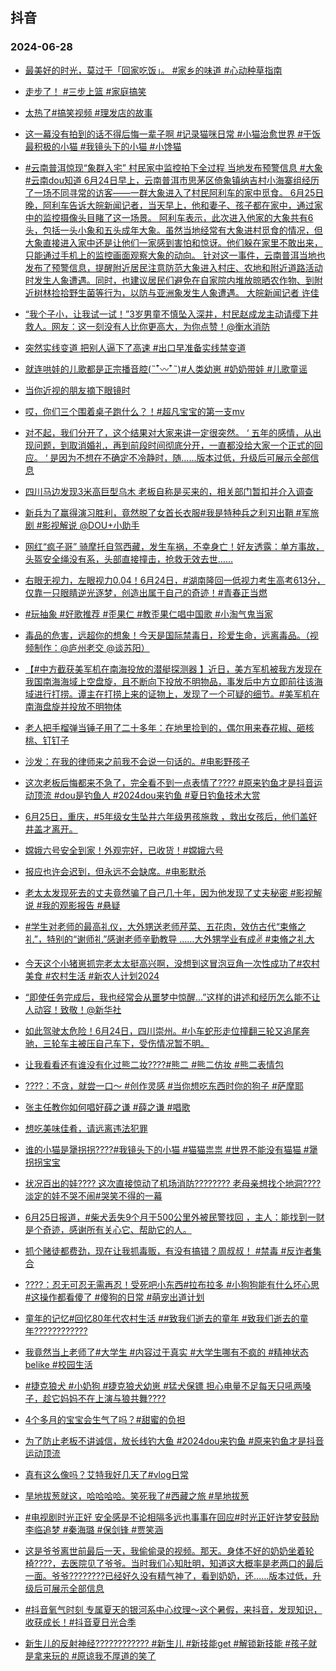 ## 抖音 
### 2024-06-28

+ [最美好的时光，莫过于「回家吃饭」。 #家乡的味道 #心动种草指南](https://www.iesdouyin.com/share/video/7384686893004328242/?region=CN&mid=7384686889070332723&u_code=0&titleType=title&did=MS4wLjABAAAANwkJuWIRFOzg5uCpDRpMj4OX-QryoDgn-yYlXQnRwQQ&iid=MS4wLjABAAAANwkJuWIRFOzg5uCpDRpMj4OX-QryoDgn-yYlXQnRwQQ&with_sec_did=1&from_ssr=1)

+ [走步了！ #三步上篮 #家庭搞笑](https://www.iesdouyin.com/share/video/7384747856176942375/?region=CN&mid=7384747833318132517&u_code=0&titleType=title&did=MS4wLjABAAAANwkJuWIRFOzg5uCpDRpMj4OX-QryoDgn-yYlXQnRwQQ&iid=MS4wLjABAAAANwkJuWIRFOzg5uCpDRpMj4OX-QryoDgn-yYlXQnRwQQ&with_sec_did=1&from_ssr=1)

+ [太热了#搞笑视频 #理发店的故事](https://www.iesdouyin.com/share/video/7384384442564988194/?region=CN&mid=7384384416551947018&u_code=0&titleType=title&did=MS4wLjABAAAANwkJuWIRFOzg5uCpDRpMj4OX-QryoDgn-yYlXQnRwQQ&iid=MS4wLjABAAAANwkJuWIRFOzg5uCpDRpMj4OX-QryoDgn-yYlXQnRwQQ&with_sec_did=1&from_ssr=1)

+ [这一幕没有拍到的话不得后悔一辈子啊 #记录猫咪日常 #小猫治愈世界 #干饭最积极的小猫 #我镜头下的小猫 #小馋猫](https://www.iesdouyin.com/share/video/7384639075162131724/?region=CN&mid=7384639043841002277&u_code=0&titleType=title&did=MS4wLjABAAAANwkJuWIRFOzg5uCpDRpMj4OX-QryoDgn-yYlXQnRwQQ&iid=MS4wLjABAAAANwkJuWIRFOzg5uCpDRpMj4OX-QryoDgn-yYlXQnRwQQ&with_sec_did=1&from_ssr=1)

+ [#云南普洱惊现“象群入宅” 村民家中监控拍下全过程 当地发布预警信息 #大象 #云南dou知道 
6月24日早上，云南普洱市思茅区倚象镇纳吉村小海寨组经历了一场不同寻常的访客——一群大象进入了村民阿利车的家中觅食。
6月25日晚，阿利车告诉大皖新闻记者，当天早上，他和妻子、孩子都在家中，通过家中的监控摄像头目睹了这一场景。
阿利车表示，此次进入他家的大象共有6头，包括一头小象和五头成年大象。虽然当地经常有大象进村觅食的情况，但大象直接进入家中还是让他们一家感到害怕和惊讶。他们躲在家里不敢出来，只能通过手机上的监控画面观察大象的动向。
针对这一事件，云南普洱当地也发布了预警信息，提醒附近居民注意防范大象进入村庄、农地和附近道路活动时发生人象遭遇。同时，也建议居民们避免在自家院内堆放晾晒农作物、到附近树林捡拾野生菌等行为，以防与亚洲象发生人象遭遇。
大皖新闻记者   许佳](https://www.iesdouyin.com/share/video/7384653859332853004/?region=CN&mid=7384653769528609548&u_code=0&titleType=title&did=MS4wLjABAAAANwkJuWIRFOzg5uCpDRpMj4OX-QryoDgn-yYlXQnRwQQ&iid=MS4wLjABAAAANwkJuWIRFOzg5uCpDRpMj4OX-QryoDgn-yYlXQnRwQQ&with_sec_did=1&from_ssr=1)

+ [“我个子小，让我试一试！”3岁男童不慎坠入深井，村民赵成龙主动请缨下井救人。网友：这一刻没有人比你更高大，为你点赞！@衡水消防](https://www.iesdouyin.com/share/video/7384439948981652770/?region=CN&mid=7384439882478439222&u_code=0&titleType=title&did=MS4wLjABAAAANwkJuWIRFOzg5uCpDRpMj4OX-QryoDgn-yYlXQnRwQQ&iid=MS4wLjABAAAANwkJuWIRFOzg5uCpDRpMj4OX-QryoDgn-yYlXQnRwQQ&with_sec_did=1&from_ssr=1)

+ [突然实线变道 把别人逼下了高速 #出口早准备实线禁变道](https://www.iesdouyin.com/share/video/7384348317548907828/?region=CN&mid=7384348293888789298&u_code=0&titleType=title&did=MS4wLjABAAAANwkJuWIRFOzg5uCpDRpMj4OX-QryoDgn-yYlXQnRwQQ&iid=MS4wLjABAAAANwkJuWIRFOzg5uCpDRpMj4OX-QryoDgn-yYlXQnRwQQ&with_sec_did=1&from_ssr=1)

+ [就连哄娃的儿歌都是正宗播音腔(˵¯͒〰¯͒˵)#人类幼崽 #奶奶带娃 #儿歌童谣](https://www.iesdouyin.com/share/video/7384304049782295820/?region=CN&mid=7384303769191713599&u_code=0&titleType=title&did=MS4wLjABAAAANwkJuWIRFOzg5uCpDRpMj4OX-QryoDgn-yYlXQnRwQQ&iid=MS4wLjABAAAANwkJuWIRFOzg5uCpDRpMj4OX-QryoDgn-yYlXQnRwQQ&with_sec_did=1&from_ssr=1)

+ [当你近视的朋友摘下眼镜时](https://www.iesdouyin.com/share/video/7384334849869368610/?region=CN&mid=7384334590313351947&u_code=0&titleType=title&did=MS4wLjABAAAANwkJuWIRFOzg5uCpDRpMj4OX-QryoDgn-yYlXQnRwQQ&iid=MS4wLjABAAAANwkJuWIRFOzg5uCpDRpMj4OX-QryoDgn-yYlXQnRwQQ&with_sec_did=1&from_ssr=1)

+ [哎，你们三个围着桌子跑什么？！#超凡宝宝的第一支mv](https://www.iesdouyin.com/share/video/7384642219958897956/?region=CN&mid=7384642163428461324&u_code=0&titleType=title&did=MS4wLjABAAAANwkJuWIRFOzg5uCpDRpMj4OX-QryoDgn-yYlXQnRwQQ&iid=MS4wLjABAAAANwkJuWIRFOzg5uCpDRpMj4OX-QryoDgn-yYlXQnRwQQ&with_sec_did=1&from_ssr=1)

+ [对不起，我们分开了，这个结果对大家来讲一定很突然。 ‘ 五年的感情，从出现问题，到取消婚礼，再到前段时间彻底分开，一直都没给大家一个正式的回应。 ‘ 是因为不想在不确定不冷静时，随……版本过低，升级后可展示全部信息](https://www.iesdouyin.com/share/video/7384370551214705972/?region=CN&mid=7384370361103633171&u_code=0&titleType=title&did=MS4wLjABAAAANwkJuWIRFOzg5uCpDRpMj4OX-QryoDgn-yYlXQnRwQQ&iid=MS4wLjABAAAANwkJuWIRFOzg5uCpDRpMj4OX-QryoDgn-yYlXQnRwQQ&with_sec_did=1&from_ssr=1)

+ [四川马边发现3米高巨型乌木 老板自称是买来的，相关部门暂扣并介入调查](https://www.iesdouyin.com/share/video/7384462033736977698/?region=CN&mid=7384461960567540530&u_code=0&titleType=title&did=MS4wLjABAAAANwkJuWIRFOzg5uCpDRpMj4OX-QryoDgn-yYlXQnRwQQ&iid=MS4wLjABAAAANwkJuWIRFOzg5uCpDRpMj4OX-QryoDgn-yYlXQnRwQQ&with_sec_did=1&from_ssr=1)

+ [新兵为了赢得演习胜利，竟然脱了女首长衣服#我是特种兵之利刃出鞘 #军旅剧 #影视解说 @DOU+小助手](https://www.iesdouyin.com/share/video/7373636536308354330/?region=CN&mid=7373636703438932746&u_code=0&titleType=title&did=MS4wLjABAAAANwkJuWIRFOzg5uCpDRpMj4OX-QryoDgn-yYlXQnRwQQ&iid=MS4wLjABAAAANwkJuWIRFOzg5uCpDRpMj4OX-QryoDgn-yYlXQnRwQQ&with_sec_did=1&from_ssr=1)

+ [网红“疯子哥” 骑摩托自驾西藏，发生车祸，不幸身亡！好友透露：单方事故，头盔安全绳没有系，头部直接撞击，抢救无效去世……](https://www.iesdouyin.com/share/video/7384626117442882843/?region=CN&mid=7384625953160727308&u_code=0&titleType=title&did=MS4wLjABAAAANwkJuWIRFOzg5uCpDRpMj4OX-QryoDgn-yYlXQnRwQQ&iid=MS4wLjABAAAANwkJuWIRFOzg5uCpDRpMj4OX-QryoDgn-yYlXQnRwQQ&with_sec_did=1&from_ssr=1)

+ [右眼无视力，左眼视力0.04！6月24日，#湖南隆回一低视力考生高考613分，仅靠一只眼睛逆光逐梦，创造出属于自己的奇迹！#青春正当燃](https://www.iesdouyin.com/share/video/7384424189798780214/?region=CN&mid=7384424132152216383&u_code=0&titleType=title&did=MS4wLjABAAAANwkJuWIRFOzg5uCpDRpMj4OX-QryoDgn-yYlXQnRwQQ&iid=MS4wLjABAAAANwkJuWIRFOzg5uCpDRpMj4OX-QryoDgn-yYlXQnRwQQ&with_sec_did=1&from_ssr=1)

+ [#玩抽象 #好歌推荐 #歪果仁 #教歪果仁唱中国歌 #小淘气鬼当家](https://www.iesdouyin.com/share/video/7384400758638120231/?region=CN&mid=7384400542275062547&u_code=0&titleType=title&did=MS4wLjABAAAANwkJuWIRFOzg5uCpDRpMj4OX-QryoDgn-yYlXQnRwQQ&iid=MS4wLjABAAAANwkJuWIRFOzg5uCpDRpMj4OX-QryoDgn-yYlXQnRwQQ&with_sec_did=1&from_ssr=1)

+ [毒品的危害，远超你的想象！今天是国际禁毒日，珍爱生命，远离毒品。（视频制作：@庐州老交 @谈苏阳）](https://www.iesdouyin.com/share/video/7384464003654880521/?region=CN&mid=7384463738352487187&u_code=0&titleType=title&did=MS4wLjABAAAANwkJuWIRFOzg5uCpDRpMj4OX-QryoDgn-yYlXQnRwQQ&iid=MS4wLjABAAAANwkJuWIRFOzg5uCpDRpMj4OX-QryoDgn-yYlXQnRwQQ&with_sec_did=1&from_ssr=1)

+ [【#中方截获美军机在南海投放的潜艇探测器 】近日，美方军机被我方发现在我国南海海域上空盘旋，且不断向下投放不明物品，事发后中方立即前往该海域进行打捞。谭主在打捞上来的证物上，发现了一个可疑的细节。#美军机在南海盘旋并投放不明物体](https://www.iesdouyin.com/share/video/7384756664429268258/?region=CN&mid=7384756632472963877&u_code=0&titleType=title&did=MS4wLjABAAAANwkJuWIRFOzg5uCpDRpMj4OX-QryoDgn-yYlXQnRwQQ&iid=MS4wLjABAAAANwkJuWIRFOzg5uCpDRpMj4OX-QryoDgn-yYlXQnRwQQ&with_sec_did=1&from_ssr=1)

+ [老人把手榴弹当锤子用了二十多年：在地里捡到的，偶尔用来舂花椒、砸核桃、钉钉子](https://www.iesdouyin.com/share/video/7384387015711722778/?region=CN&mid=7366319975235848229&u_code=0&titleType=title&did=MS4wLjABAAAANwkJuWIRFOzg5uCpDRpMj4OX-QryoDgn-yYlXQnRwQQ&iid=MS4wLjABAAAANwkJuWIRFOzg5uCpDRpMj4OX-QryoDgn-yYlXQnRwQQ&with_sec_did=1&from_ssr=1)

+ [沙发：在我的律师来之前我不会说一句话的。#电影野孩子](https://www.iesdouyin.com/share/video/7384449599672569138/?region=CN&mid=7384449370374146857&u_code=0&titleType=title&did=MS4wLjABAAAANwkJuWIRFOzg5uCpDRpMj4OX-QryoDgn-yYlXQnRwQQ&iid=MS4wLjABAAAANwkJuWIRFOzg5uCpDRpMj4OX-QryoDgn-yYlXQnRwQQ&with_sec_did=1&from_ssr=1)

+ [这次老板后悔都来不急了，完全看不到一点表情了???? #原来钓鱼才是抖音运动顶流 #dou是钓鱼人 #2024dou来钓鱼 #夏日钓鱼技术大赏](https://www.iesdouyin.com/share/video/7384460312839310644/?region=CN&mid=7384460474877954855&u_code=0&titleType=title&did=MS4wLjABAAAANwkJuWIRFOzg5uCpDRpMj4OX-QryoDgn-yYlXQnRwQQ&iid=MS4wLjABAAAANwkJuWIRFOzg5uCpDRpMj4OX-QryoDgn-yYlXQnRwQQ&with_sec_did=1&from_ssr=1)

+ [6月25日，重庆，#5年级女生坠井六年级男孩施救 ，救出女孩后，他们盖好井盖才离开。](https://www.iesdouyin.com/share/video/7384673377962708263/?region=CN&mid=7384673228184128319&u_code=0&titleType=title&did=MS4wLjABAAAANwkJuWIRFOzg5uCpDRpMj4OX-QryoDgn-yYlXQnRwQQ&iid=MS4wLjABAAAANwkJuWIRFOzg5uCpDRpMj4OX-QryoDgn-yYlXQnRwQQ&with_sec_did=1&from_ssr=1)

+ [嫦娥六号安全到家！外观完好，已收货！#嫦娥六号](https://www.iesdouyin.com/share/video/7384452028480720138/?region=CN&mid=7384451930526944027&u_code=0&titleType=title&did=MS4wLjABAAAANwkJuWIRFOzg5uCpDRpMj4OX-QryoDgn-yYlXQnRwQQ&iid=MS4wLjABAAAANwkJuWIRFOzg5uCpDRpMj4OX-QryoDgn-yYlXQnRwQQ&with_sec_did=1&from_ssr=1)

+ [报应也许会迟到，但永远不会缺席。#电影默杀](https://www.iesdouyin.com/share/video/7384503336340442379/?region=CN&mid=6888500767330666498&u_code=0&titleType=title&did=MS4wLjABAAAANwkJuWIRFOzg5uCpDRpMj4OX-QryoDgn-yYlXQnRwQQ&iid=MS4wLjABAAAANwkJuWIRFOzg5uCpDRpMj4OX-QryoDgn-yYlXQnRwQQ&with_sec_did=1&from_ssr=1)

+ [老太太发现死去的丈夫竟然骗了自己几十年，因为他发现了丈夫秘密 #影视解说 #我的观影报告 #悬疑](https://www.iesdouyin.com/share/video/7384356594412293395/?region=CN&mid=7384356711404014362&u_code=0&titleType=title&did=MS4wLjABAAAANwkJuWIRFOzg5uCpDRpMj4OX-QryoDgn-yYlXQnRwQQ&iid=MS4wLjABAAAANwkJuWIRFOzg5uCpDRpMj4OX-QryoDgn-yYlXQnRwQQ&with_sec_did=1&from_ssr=1)

+ [#学生对老师的最高礼仪，大外甥送老师芹菜、五花肉，效仿古代“束脩之礼”，特别的“谢师礼”感谢老师辛勤教导 ……大外甥学业有成✌️ #束脩之礼大](https://www.iesdouyin.com/share/video/7384237539504327974/?region=CN&mid=7107197272663919397&u_code=0&titleType=title&did=MS4wLjABAAAANwkJuWIRFOzg5uCpDRpMj4OX-QryoDgn-yYlXQnRwQQ&iid=MS4wLjABAAAANwkJuWIRFOzg5uCpDRpMj4OX-QryoDgn-yYlXQnRwQQ&with_sec_did=1&from_ssr=1)

+ [今天这个小猪崽抓完老太太挺高兴啊，没想到这冒泡豆角一次性成功了#农村美食 #农村生活 #新农人计划2024](https://www.iesdouyin.com/share/video/7384415792034483491/?region=CN&mid=7384415656332036927&u_code=0&titleType=title&did=MS4wLjABAAAANwkJuWIRFOzg5uCpDRpMj4OX-QryoDgn-yYlXQnRwQQ&iid=MS4wLjABAAAANwkJuWIRFOzg5uCpDRpMj4OX-QryoDgn-yYlXQnRwQQ&with_sec_did=1&from_ssr=1)

+ [“即使任务完成后，我也经常会从噩梦中惊醒…”这样的讲述和经历怎么能不让人动容！致敬！@新华社](https://www.iesdouyin.com/share/video/7384741971685903652/?region=CN&mid=7384741932901190439&u_code=0&titleType=title&did=MS4wLjABAAAANwkJuWIRFOzg5uCpDRpMj4OX-QryoDgn-yYlXQnRwQQ&iid=MS4wLjABAAAANwkJuWIRFOzg5uCpDRpMj4OX-QryoDgn-yYlXQnRwQQ&with_sec_did=1&from_ssr=1)

+ [如此驾驶太危险！6月24日，四川崇州。#小车蛇形走位撞翻三轮又追尾奔驰，三轮车主被压自己车下，受伤情况暂不明。](https://www.iesdouyin.com/share/video/7384463285896170815/?region=CN&mid=7384462999639165732&u_code=0&titleType=title&did=MS4wLjABAAAANwkJuWIRFOzg5uCpDRpMj4OX-QryoDgn-yYlXQnRwQQ&iid=MS4wLjABAAAANwkJuWIRFOzg5uCpDRpMj4OX-QryoDgn-yYlXQnRwQQ&with_sec_did=1&from_ssr=1)

+ [让我看看还有谁没有化过熊二妆????#熊二 #熊二仿妆 #熊二表情包](https://www.iesdouyin.com/share/video/7384290985733360896/?region=CN&mid=7077400869213342471&u_code=0&titleType=title&did=MS4wLjABAAAANwkJuWIRFOzg5uCpDRpMj4OX-QryoDgn-yYlXQnRwQQ&iid=MS4wLjABAAAANwkJuWIRFOzg5uCpDRpMj4OX-QryoDgn-yYlXQnRwQQ&with_sec_did=1&from_ssr=1)

+ [????：不贪，就尝一口～ #创作灵感 #当你想吃东西时你的狗子 #萨摩耶](https://www.iesdouyin.com/share/video/7384421256952696079/?region=CN&mid=7376603617995918134&u_code=0&titleType=title&did=MS4wLjABAAAANwkJuWIRFOzg5uCpDRpMj4OX-QryoDgn-yYlXQnRwQQ&iid=MS4wLjABAAAANwkJuWIRFOzg5uCpDRpMj4OX-QryoDgn-yYlXQnRwQQ&with_sec_did=1&from_ssr=1)

+ [张主任教你如何唱好薛之谦 #薛之谦 #唱歌](https://www.iesdouyin.com/share/video/7384007659084664079/?region=CN&mid=7384007571197283091&u_code=0&titleType=title&did=MS4wLjABAAAANwkJuWIRFOzg5uCpDRpMj4OX-QryoDgn-yYlXQnRwQQ&iid=MS4wLjABAAAANwkJuWIRFOzg5uCpDRpMj4OX-QryoDgn-yYlXQnRwQQ&with_sec_did=1&from_ssr=1)

+ [想吃美味佳肴，请远离违法犯罪](https://www.iesdouyin.com/share/video/7384235309870877990/?region=CN&mid=7384234873198316307&u_code=0&titleType=title&did=MS4wLjABAAAANwkJuWIRFOzg5uCpDRpMj4OX-QryoDgn-yYlXQnRwQQ&iid=MS4wLjABAAAANwkJuWIRFOzg5uCpDRpMj4OX-QryoDgn-yYlXQnRwQQ&with_sec_did=1&from_ssr=1)

+ [谁的小猫是犟拐拐????#我镜头下的小猫 #猫猫祟祟 #世界不能没有猫猫 #犟拐拐宝宝](https://www.iesdouyin.com/share/video/7384450804788251958/?region=CN&mid=7151604230418107172&u_code=0&titleType=title&did=MS4wLjABAAAANwkJuWIRFOzg5uCpDRpMj4OX-QryoDgn-yYlXQnRwQQ&iid=MS4wLjABAAAANwkJuWIRFOzg5uCpDRpMj4OX-QryoDgn-yYlXQnRwQQ&with_sec_did=1&from_ssr=1)

+ [状况百出的娃???? 这次直接惊动了机场消防????‍???? 老母亲想找个地洞???? 淡定的娃不哭不闹#哭笑不得的一幕](https://www.iesdouyin.com/share/video/7384435895555853595/?region=CN&mid=7278882351907670077&u_code=0&titleType=title&did=MS4wLjABAAAANwkJuWIRFOzg5uCpDRpMj4OX-QryoDgn-yYlXQnRwQQ&iid=MS4wLjABAAAANwkJuWIRFOzg5uCpDRpMj4OX-QryoDgn-yYlXQnRwQQ&with_sec_did=1&from_ssr=1)

+ [6月25日报道，#柴犬丢失9个月于500公里外被民警找回  ，主人：能找到一财是个奇迹，感谢所有关心它、帮助它的人。](https://www.iesdouyin.com/share/video/7384422925060853007/?region=CN&mid=7384422890726312755&u_code=0&titleType=title&did=MS4wLjABAAAANwkJuWIRFOzg5uCpDRpMj4OX-QryoDgn-yYlXQnRwQQ&iid=MS4wLjABAAAANwkJuWIRFOzg5uCpDRpMj4OX-QryoDgn-yYlXQnRwQQ&with_sec_did=1&from_ssr=1)

+ [抓个赌徒都费劲，现在让我抓毒贩，有没有搞错？周叔叔！ #禁毒 #反诈者集合](https://www.iesdouyin.com/share/video/7384509464352771391/?region=CN&mid=7384508848788245302&u_code=0&titleType=title&did=MS4wLjABAAAANwkJuWIRFOzg5uCpDRpMj4OX-QryoDgn-yYlXQnRwQQ&iid=MS4wLjABAAAANwkJuWIRFOzg5uCpDRpMj4OX-QryoDgn-yYlXQnRwQQ&with_sec_did=1&from_ssr=1)

+ [????：忍无可忍无需再忍！受死吧小东西#拉布拉多 #小狗狗能有什么坏心思 #这操作都看傻了 #傻狗的日常 #萌宠出道计划](https://www.iesdouyin.com/share/video/7384236533055786292/?region=CN&mid=7384236276196707126&u_code=0&titleType=title&did=MS4wLjABAAAANwkJuWIRFOzg5uCpDRpMj4OX-QryoDgn-yYlXQnRwQQ&iid=MS4wLjABAAAANwkJuWIRFOzg5uCpDRpMj4OX-QryoDgn-yYlXQnRwQQ&with_sec_did=1&from_ssr=1)

+ [童年的记忆#回忆80年代农村生活 ##致我们逝去的童年 #致我们逝去的童年????????????](https://www.iesdouyin.com/share/video/7384318085680925992/?region=CN&mid=7384317902167608105&u_code=0&titleType=title&did=MS4wLjABAAAANwkJuWIRFOzg5uCpDRpMj4OX-QryoDgn-yYlXQnRwQQ&iid=MS4wLjABAAAANwkJuWIRFOzg5uCpDRpMj4OX-QryoDgn-yYlXQnRwQQ&with_sec_did=1&from_ssr=1)

+ [我竟然当上老师了#大学生 #内容过于真实 #大学生哪有不疯的 #精神状态belike #校园生活](https://www.iesdouyin.com/share/video/7384407324280065292/?region=CN&mid=7323226577930619685&u_code=0&titleType=title&did=MS4wLjABAAAANwkJuWIRFOzg5uCpDRpMj4OX-QryoDgn-yYlXQnRwQQ&iid=MS4wLjABAAAANwkJuWIRFOzg5uCpDRpMj4OX-QryoDgn-yYlXQnRwQQ&with_sec_did=1&from_ssr=1)

+ [#捷克狼犬 #小奶狗 #捷克狼犬幼崽 #猛犬保镖 担心电量不足每天只吼两嗓子，趁它妈妈不在上演与狼共舞????](https://www.iesdouyin.com/share/video/7384392672519146787/?region=CN&mid=7384392435995872011&u_code=0&titleType=title&did=MS4wLjABAAAANwkJuWIRFOzg5uCpDRpMj4OX-QryoDgn-yYlXQnRwQQ&iid=MS4wLjABAAAANwkJuWIRFOzg5uCpDRpMj4OX-QryoDgn-yYlXQnRwQQ&with_sec_did=1&from_ssr=1)

+ [4个多月的宝宝会生气了吗？#甜蜜的负担](https://www.iesdouyin.com/share/video/7384376739121597722/?region=CN&mid=7384376606388751143&u_code=0&titleType=title&did=MS4wLjABAAAANwkJuWIRFOzg5uCpDRpMj4OX-QryoDgn-yYlXQnRwQQ&iid=MS4wLjABAAAANwkJuWIRFOzg5uCpDRpMj4OX-QryoDgn-yYlXQnRwQQ&with_sec_did=1&from_ssr=1)

+ [为了防止老板不讲诚信，放长线钓大鱼 #2024dou来钓鱼 #原来钓鱼才是抖音运动顶流](https://www.iesdouyin.com/share/video/7384426613145996544/?region=CN&mid=7384426841072782131&u_code=0&titleType=title&did=MS4wLjABAAAANwkJuWIRFOzg5uCpDRpMj4OX-QryoDgn-yYlXQnRwQQ&iid=MS4wLjABAAAANwkJuWIRFOzg5uCpDRpMj4OX-QryoDgn-yYlXQnRwQQ&with_sec_did=1&from_ssr=1)

+ [真有这么像吗？艾特我好几天了#vlog日常](https://www.iesdouyin.com/share/video/7384761927626509606/?region=CN&mid=7384761885071313673&u_code=0&titleType=title&did=MS4wLjABAAAANwkJuWIRFOzg5uCpDRpMj4OX-QryoDgn-yYlXQnRwQQ&iid=MS4wLjABAAAANwkJuWIRFOzg5uCpDRpMj4OX-QryoDgn-yYlXQnRwQQ&with_sec_did=1&from_ssr=1)

+ [旱地拔葱就这，哈哈哈哈。笑死我了#西藏之旅 #旱地拔葱](https://www.iesdouyin.com/share/video/7384254017230212386/?region=CN&mid=7384253956282714889&u_code=0&titleType=title&did=MS4wLjABAAAANwkJuWIRFOzg5uCpDRpMj4OX-QryoDgn-yYlXQnRwQQ&iid=MS4wLjABAAAANwkJuWIRFOzg5uCpDRpMj4OX-QryoDgn-yYlXQnRwQQ&with_sec_did=1&from_ssr=1)

+ [#电视剧时光正好 安全感是不论相隔多远也事事在回应#时光正好许梦安鼓励李临追梦 #秦海璐 #保剑锋 #贾笑涵](https://www.iesdouyin.com/share/video/7384424901865688361/?region=CN&mid=7384424836866624282&u_code=0&titleType=title&did=MS4wLjABAAAANwkJuWIRFOzg5uCpDRpMj4OX-QryoDgn-yYlXQnRwQQ&iid=MS4wLjABAAAANwkJuWIRFOzg5uCpDRpMj4OX-QryoDgn-yYlXQnRwQQ&with_sec_did=1&from_ssr=1)

+ [这是爷爷离世前最后一天，我偷偷录的视频。那天。身体不好的奶奶坐着轮椅????，去医院见了爷爷。当时我们心知肚明，知道这大概率是老两口的最后一面。爷爷????????已经好久没有精气神了，看到奶奶，还……版本过低，升级后可展示全部信息](https://www.iesdouyin.com/share/video/7384244516859038987/?region=CN&mid=7214844305200040762&u_code=0&titleType=title&did=MS4wLjABAAAANwkJuWIRFOzg5uCpDRpMj4OX-QryoDgn-yYlXQnRwQQ&iid=MS4wLjABAAAANwkJuWIRFOzg5uCpDRpMj4OX-QryoDgn-yYlXQnRwQQ&with_sec_did=1&from_ssr=1)

+ [#抖音氧气时刻 专属夏天的银河系中心纹理～这个暑假，来抖音，发现知识，收获成长！#抖音夏日光合季](https://www.iesdouyin.com/share/video/7122774872215784717/?region=CN&mid=7122774908928641828&u_code=0&titleType=title&did=MS4wLjABAAAANwkJuWIRFOzg5uCpDRpMj4OX-QryoDgn-yYlXQnRwQQ&iid=MS4wLjABAAAANwkJuWIRFOzg5uCpDRpMj4OX-QryoDgn-yYlXQnRwQQ&with_sec_did=1&from_ssr=1)

+ [新生儿的反射神经???????????? #新生儿 #新技能get #解锁新技能 #孩子就是拿来玩的 #原谅我不厚道的笑了](https://www.iesdouyin.com/share/video/7384410332065746211/?region=CN&mid=7384410118277991222&u_code=0&titleType=title&did=MS4wLjABAAAANwkJuWIRFOzg5uCpDRpMj4OX-QryoDgn-yYlXQnRwQQ&iid=MS4wLjABAAAANwkJuWIRFOzg5uCpDRpMj4OX-QryoDgn-yYlXQnRwQQ&with_sec_did=1&from_ssr=1)

